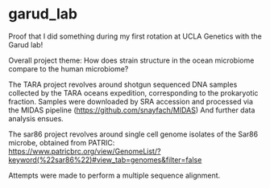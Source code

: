 # garud_lab
Proof that I did something during my first rotation at UCLA Genetics with the Garud lab!

Overall project theme: How does strain structure in the ocean microbiome compare to the human microbiome?

The TARA project revolves around shotgun sequenced DNA samples collected by the TARA oceans expedition, corresponding to the prokaryotic fraction. 
Samples were downloaded by SRA accession and processed via the MIDAS pipeline (https://github.com/snayfach/MIDAS)
And further data analysis ensues.

The sar86 project revolves around single cell genome isolates of the Sar86 microbe, obtained from PATRIC: https://www.patricbrc.org/view/GenomeList/?keyword(%22sar86%22)#view_tab=genomes&filter=false

Attempts were made to perform a multiple sequence alignment.

